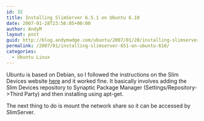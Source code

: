 ```yaml
---
id: 32
title: Installing SlimServer 6.5.1 on Ubuntu 6.10
date: 2007-01-28T23:56:05+00:00
author: AndyM
layout: post
guid: http://blog.andymadge.com/ubuntu/2007/01/28/installing-slimserver-651-on-ubuntu-610/
permalink: /2007/01/installing-slimserver-651-on-ubuntu-610/
categories:
  - Ubuntu Linux
---
```

Ubuntu is based on Debian, so I followed the instructions on the Slim Devices website [here](http://wiki.slimdevices.com/index.php/Debian_Package) and it worked fine. It basically involves adding the Slim Devices repository to Synaptic Package Manager (Settings/Repository->Third Party) and then installing using apt-get.

The next thing to do is mount the network share so it can be accessed by SlimServer.